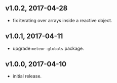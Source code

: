 ## v1.0.2, 2017-04-28
* fix iterating over arrays inside a reactive object.

## v1.0.1, 2017-04-11
* upgrade `meteor-globals` package.

## v1.0.0, 2017-04-10
* initial release.
